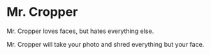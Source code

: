# Mr. Cropper
Mr. Cropper loves faces, but hates everything else.

Mr. Cropper will take your photo and shred everything but your face.
